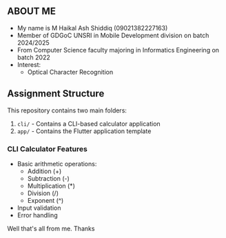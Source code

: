 ## ABOUT ME

- My name is M Haikal Ash Shiddiq (09021382227163)
- Member of GDGoC UNSRI in Mobile Development division on batch 2024/2025
- From Computer Science faculty majoring in Informatics Engineering on batch 2022
- Interest:
    - Optical Character Recognition

## Assignment Structure
This repository contains two main folders:
1. `cli/` - Contains a CLI-based calculator application
2. `app/` - Contains the Flutter application template

### CLI Calculator Features
- Basic arithmetic operations:
  - Addition (+)
  - Subtraction (-)
  - Multiplication (*)
  - Division (/)
  - Exponent (^)
- Input validation
- Error handling

Well that's all from me. Thanks